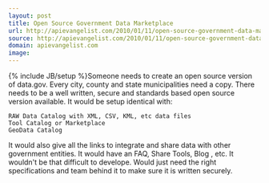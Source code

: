 ```yaml
---
layout: post
title: Open Source Government Data Marketplace
url: http://apievangelist.com/2010/01/11/open-source-government-data-marketplace/
source: http://apievangelist.com/2010/01/11/open-source-government-data-marketplace/
domain: apievangelist.com
image: 
---
```

{% include JB/setup %}Someone needs to create an open source version of data.gov.
Every city, county and state municipalities need a copy. There needs to be a well written, secure and standards based open source version available.
It would be setup identical with:

	RAW Data Catalog with XML, CSV, KML, etc data files
	Tool Catalog or Marketplace
	GeoData Catalog

It would also give all the links to integrate and share data with other government entities.
It would have an FAQ, Share Tools, Blog , etc.
It wouldn't be that difficult to develope. Would just need the right specifications and team behind it to make sure it is written securely.
